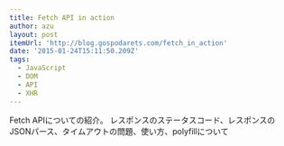 ```yaml
---
title: Fetch API in action
author: azu
layout: post
itemUrl: 'http://blog.gospodarets.com/fetch_in_action'
date: '2015-01-24T15:11:50.209Z'
tags:
  - JavaScript
  - DOM
  - API
  - XHR
---
```

Fetch APIについての紹介。
レスポンスのステータスコード、レスポンスのJSONパース、タイムアウトの問題、使い方、polyfillについて
